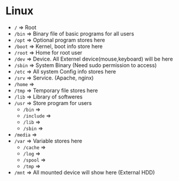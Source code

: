 # Linux
* `/`       => Root
* `/bin`    => Binary file of basic programs for all users
* `/opt`    => Optional program stores here
* `/boot`   => Kernel, boot info store here
* `/root`   => Home for root user
* `/dev`    => Device. All Externel device(mouse,keyboard) will be here
* `/sbin`   => System Binary (Need sudo permission to access)
* `/etc`    => All system Config info stores here
* `/srv`    => Service. (Apache, nginx)
* `/home`   =>
* `/tmp`    => Temporary file stores here
* `/lib`    => Library of softweres
* `/usr`    => Store program for users
  * `/bin`      =>
  * `/include`  =>
  * `/lib`      =>
  * `/sbin`     =>
* `/media`  =>
* `/var`    => Variable stores here
  * `/cache`    =>
  * `/log`      =>
  * `/spool`    =>
  * `/tmp`      =>
* `/mnt`    => All mounted device will show here (External HDD)